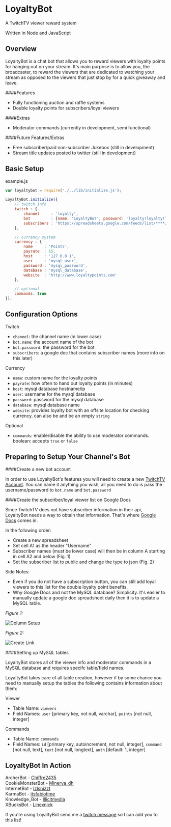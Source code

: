 LoyaltyBot
=========

A TwitchTV viewer reward system

Written in Node and JavaScript

Overview
--------

LoyaltyBot is a chat bot that allows you to reward viewers with loyalty points for hanging out on your stream. It's
main purpose is to allow you, the broadcaster, to reward the viewers that are dedicated to watching your stream as
opposed to the viewers that just stop by for a quick giveaway and leave.

####Features

- Fully functioning auction and raffle systems
- Double loyalty points for subscribers/loyal viewers

####Extras

- Moderator commands (currently in development, semi functional)

####Future Features/Extras

- Free subscriber/paid non-subscriber Jukebox (still in development)
- Stream title updates posted to twitter (still in development)

Basic Setup
-----------

example.js

````javascript
var loyaltybot = require('./../lib/initialize.js');

LoyaltyBot.initialize({
    // twitch info
    twitch : {
        channel     : 'loyalty',
        bot         : {name: 'LoyaltyBot', password: 'loyalty!loyalty!loyalty!'},
        subscribers : 'https://spreadsheets.google.com/feeds/list/****/od6/public/basic?alt=json'
    },

    // currency system
    currency : {
        name     : 'Points',
        payrate  : 15,
        host     : '127.0.0.1',
        user     : 'mysql_user',
        password : 'mysql_password',
        database : 'mysql_database',
        website  : 'http://www.loyaltypoints.com'
    },

    // optional
    commands: true
});
````

Configuration Options
---------------------
Twitch

- ````channel````: the channel name (in lower case)
- ````bot.name````: the account name of the bot
- ````bot.password````: the password for the bot
- ````subscribers````: a google doc that contains subscriber names (more info on this later)

Currency

- ````name````: custom name for the loyalty points
- ````payrate````: how often to hand out loyalty points (in minutes)
- ````host````: mysql database hostname/ip
- ````user````: username for the mysql database
- ````password````: password for the mysql database
- ````database````: mysql database name
- ````website````: provides loyalty bot with an offsite location for checking currency. can also be and be an empty ````string````

Optional

- ````commands````: enable/disable the ability to use moderator commands. boolean: accepts ````true```` or ````false````

Preparing to Setup Your Channel's Bot
-------------------------------------

####Create a new bot account

In order to use LoyaltyBot's features you will need to create a new [TwitchTV Account](http://www.twitch.tv/signup). You can name it anything
you wish, all you need to do is pass the username/password to ````bot.name```` and ````bot.password````

####Create the subscriber/loyal viewer list on Google Docs

Since TwitchTV does not have subscriber information in their api, LoyaltyBot needs a way to obtain that information.
That's where [Google Docs](http://docs.google.com/) comes in.

In the following order:

- Create a new spreadsheet
- Set cell A1 as the header "Username"
- Subscriber names (must be lower case) will then be in column A starting in cell A2 and below (Fig. 1)
- Set the subscriber list to public and change the type to json (Fig. 2)

Side Notes:

- Even if you do not have a subscription button, you can still add loyal viewers to this list for the double loyalty point benefits.
- Why Google Docs and not the MySQL database? Simplicity. It's easier to manually update a google doc spreadsheet daily
then it is to update a MySQL table.

*Figure 1:*

![Column Setup](http://i.imgur.com/eyQOwGz.jpg)

*Figure 2:*

![Create Link](http://i.imgur.com/jDU9xOR.jpg)

####Setting up MySQL tables

LoyaltyBot stores all of the viewer info and moderator commands in a MySQL database and requires specifc table/field names.

LoyaltyBot takes care of all table creation, however if by some chance you need to manually setup the tables the following
contains information about them:

Viewer
- Table Name: ````viewers````
- Field Names: ````user```` [primary key, not null, varchar], ````points```` [not null, integer]

Commands
- Table Name: ````commands````
- Field Names: ````id```` [primary key, autoincrement, not null, integer], ````command```` [not null, text], ````text```` [not null, longtext], ````auth```` [default: 1, integer]

LoyaltyBot In Action
--------------------

ArcherBot - [Chiffre2435](http://www.twitch.tv/chiffre2435)  
CookieMonsterBot - [Minerva_dh](http://www.twitch.tv/minerva_dh)  
InternetBot - [Izlsnizzt](http://www.twitch.tv/izlsnizzt)  
KarmaBot - [itsfabiotime](http://www.twitch.tv/itsfabiotime)  
Knowledge_Bot - [Illicitmedia](http://www.twitch.tv/illicitmedia)  
XBucksBot - [Linexnick](http://www.twitch.tv/linexnick)  

If you're using LoyaltyBot send me a [twitch message](http://www.twitch.tv/message/compose?to=rvca18) so I can add you to this list!